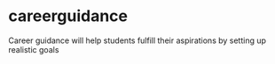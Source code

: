 # careerguidance
Career guidance will help students fulfill their aspirations by setting up realistic goals
